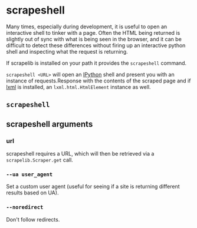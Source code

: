# scrapeshell

Many times, especially during development, it is useful to open an
interactive shell to tinker with a page. Often the HTML being returned
is slightly out of sync with what is being seen in the browser, and it
can be difficult to detect these differences without firing up an
interactive python shell and inspecting what the request is returning.

If scrapelib is installed on your path it provides the `scrapeshell` command.

`scrapeshell <URL>` will
open an [IPython](http://ipython.scipy.org/moin/) shell and present
you with an instance of requests.Response with the contents of the
scraped page and if [lxml](http://lxml.de) is installed, an
`lxml.html.HtmlElement` instance as well.

## `scrapeshell`

## scrapeshell arguments

### url

scrapeshell requires a URL, which will then be retrieved via a
`scrapelib.Scraper.get` call.

### `--ua user_agent`

Set a custom user agent (useful for seeing if a site is returning
different results based on UA).

### `--noredirect`

Don't follow redirects.

